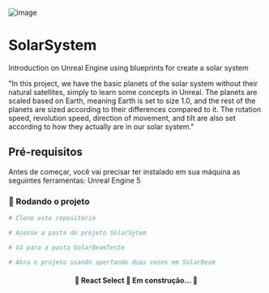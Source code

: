 ![image](https://github.com/user-attachments/assets/264fe335-f8c8-42e8-9a19-16cc5eb063ca)

# SolarSystem

Introduction on Unreal Engine using blueprints for create a solar system

"In this project, we have the basic planets of the solar system without their natural satellites, simply to learn some concepts in Unreal. 
The planets are scaled based on Earth, meaning Earth is set to size 1.0, and the rest of the planets are sized according to their differences compared to it.
 The rotation speed, revolution speed, direction of movement, and tilt are also set according to how they actually are in our solar system."

## Pré-requisitos

Antes de começar, você vai precisar ter instalado em sua máquina as seguintes ferramentas:
Unreal Engine 5

### 🎲 Rodando o projeto

```bash
# Clone este repositório

# Acesse a pasta do projeto SolarSytem

# Vá para a pasta SolarBeamTeste

# Abra o projeto usando apertando duas vezes em SolarBeam

```

<h4 align="center"> 
	🚧  React Select 🚀 Em construção...  🚧
</h4>
